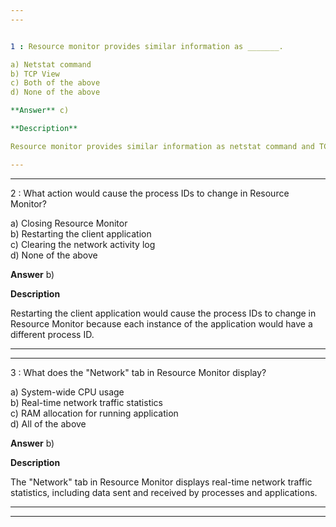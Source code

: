 ```yaml
---  
---  


1 : Resource monitor provides similar information as _______.  

a) Netstat command  
b) TCP View  
c) Both of the above  
d) None of the above  

**Answer** c)  

**Description**  

Resource monitor provides similar information as netstat command and TCP view.

---  
```

---  


2 : What action would cause the process IDs to change in Resource Monitor?  

a) Closing Resource Monitor  
b) Restarting the client application   
c) Clearing the network activity log   
d) None of the above  

**Answer** b)  

**Description**  

Restarting the client application would cause the process IDs to change in Resource Monitor because each instance of the application would have a different process ID.  

---  
---  


3 : What does the "Network" tab in Resource Monitor display?  

a) System-wide CPU usage  
b) Real-time network traffic statistics  
c) RAM allocation for running application  
d) All of the above  

**Answer** b)  

**Description**  

The "Network" tab in Resource Monitor displays real-time network traffic statistics, including data sent and received by processes and applications.  

---  
---  
